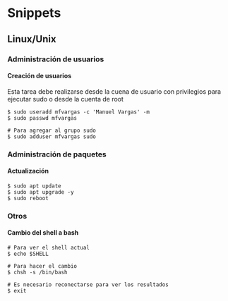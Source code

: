 # Snippets

## Linux/Unix

### Administración de usuarios

#### Creación de usuarios
Esta tarea debe realizarse desde la cuena de usuario con privilegios para ejecutar sudo o desde la cuenta de root
```terminal
$ sudo useradd mfvargas -c 'Manuel Vargas' -m
$ sudo passwd mfvargas

# Para agregar al grupo sudo
$ sudo adduser mfvargas sudo
```

### Administración de paquetes

#### Actualización
```terminal
$ sudo apt update
$ sudo apt upgrade -y
$ sudo reboot
```

### Otros

#### Cambio del shell a bash
```terminal
# Para ver el shell actual
$ echo $SHELL

# Para hacer el cambio
$ chsh -s /bin/bash

# Es necesario reconectarse para ver los resultados
$ exit
```
